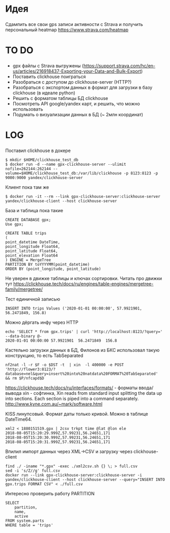 # Идея
###

Сдампить все свои gps записи активности с Strava и получить персональный heatmap
https://www.strava.com/heatmap

# TO DO
###

- gpx файлы с Strava выгружены (https://support.strava.com/hc/en-us/articles/216918437-Exporting-your-Data-and-Bulk-Export)
- Поставить clickhouse поиграться
- Разобраться с доступом до clickhouse-server (HTTP?)
- Разобраться с экспортом данных в формат для загрузки в базу clickhouse (в идеале python)
- Решить с форматом таблицы БД clickhouse
- Посмотреть API google/yandex карт, и решить, что можно использовать
- Подумать о визуализации данных в БД (~ 2млн координат)


# LOG
###

Поставил clickhouse в докере
```
$ mkdir $HOME/clickhouse_test_db
$ docker run -d --name gpx-clickhouse-server --ulimit nofile=262144:262144 --volume=$HOME/clickhouse_test_db:/var/lib/clickhouse -p 8123:8123 -p 9000:9000 yandex/clickhouse-server 
```
Клиент пока там же
```
$ docker run -it --rm --link gpx-clickhouse-server:clickhouse-server yandex/clickhouse-client --host clickhouse-server
```

База и таблица пока такие
```
CREATE DATABASE gpx;
Use gpx;

CREATE TABLE trips
(
point_datetime DateTime,
point_longitude Float64,
point_latitude Float64,
point_elevation Float64
) ENGINE = MergeTree
PARTITION BY toYYYYMM(point_datetime) 
ORDER BY (point_longitude, point_latitude) 
```
Не уверен в движке таблицы и ключах сортировки.
Читать про движки тут https://clickhouse.tech/docs/ru/engines/table-engines/mergetree-family/mergetree/

Тест единичной записью
```
INSERT INTO trips Values ('2020-01-01 00:00:00', 57.9921901, 56.2471849, 156.8)
```
Можно дёргать инфу через HTTP
```
echo 'SELECT * from gpx.trips' | curl 'http://localhost:8123/?query=' --data-binary @-
2020-01-01 00:00:00	57.9921901	56.2471849	156.8
```

Кастельно загрузки данных в БД, Филонов из БКС использовал такую конструкцию, то есть TabSeparated
```
nf2nat -l -r $F -o $DST -t  | xin  -l 400000 -e POST 'http://flower3:8123/?database=nel&query=insert%20into%20natdata%20FORMAT%20TabSeparated'  && rm $P/nfcapd$D
```
https://clickhouse.tech/docs/ru/interfaces/formats/ - форматы ввода/вывода
xin - софтинка, Xin reads from standard input splitting the data up into sections. Each section is piped into a command separately.
http://www.kyne.com.au/~mark/software.html


KISS линупсовый. Формат даты только кривой.
Можно в таблице DateTime64.
```
xml2 < 1880151519.gpx | 2csv trkpt time @lat @lon ele
2018-08-05T15:20:29.999Z,57.99231,56.24651,171
2018-08-05T15:20:30.999Z,57.99231,56.24651,171
2018-08-05T15:20:31.999Z,57.99231,56.24651,171
```
Впилил импорт данных через XML->CSV и загрузку через clickhouse-client
```
find ./ -iname "*.gpx" -exec ./xml2csv.sh {} \; > full.csv
sed -i 's/Z//g' full.csv
docker run --link gpx-clickhouse-server:clickhouse-server -i yandex/clickhouse-client --host clickhouse-server --query="INSERT INTO gpx.trips FORMAT CSV" < ./full.csv
```

Интересно проверить работу PARTITION
```
SELECT 
    partition,
    name,
    active
FROM system.parts
WHERE table = 'trips'
```
